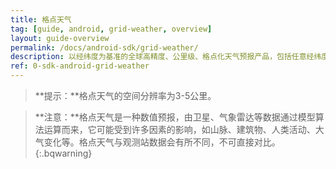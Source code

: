```yaml
---
title: 格点天气
tag: [guide, android, grid-weather, overview]
layout: guide-overview
permalink: /docs/android-sdk/grid-weather/
description: 以经纬度为基准的全球高精度、公里级、格点化天气预报产品，包括任意经纬度的实时天气和天气预报。
ref: 0-sdk-android-grid-weather
---
```


> **提示：**格点天气的空间分辨率为3-5公里。

> **注意：**格点天气是一种数值预报，由卫星、气象雷达等数据通过模型算法运算而来，它可能受到许多因素的影响，如山脉、建筑物、人类活动、大气变化等。格点天气与观测站数据会有所不同，不可直接对比。
{:.bqwarning}

